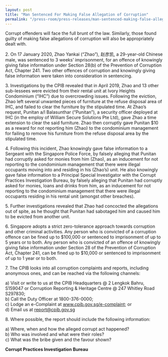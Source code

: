 ```yaml
---
layout: post
title: "Man Sentenced For Making False Allegation of Corruption"
permalink: "/press-room/press-releases/man-sentenced-making-false-allegation-corruption"
---
```

Corrupt offenders will face the full brunt of the law. Similarly, those found guilty of making false allegations of corruption will also be appropriately dealt with.

2\.      On 17 January 2020, Zhao Yankai (“Zhao”), 赵彦凯, a 29-year-old Chinese male, was sentenced to 3 weeks’ imprisonment, for an offence of knowingly giving false information under Section 28(b) of the Prevention of Corruption Act, Chapter 241. Two other offences of corruption and knowingly giving false information were taken into consideration in sentencing.

3\.       Investigations by the CPIB revealed that in April 2019, Zhao and 13 other sub-lessees were evicted from their rental unit at Ivory Heights Condominium (“IHC”) due to overcrowding issues. Following the eviction, Zhao left several unwanted pieces of furniture at the refuse disposal area of IHC, and failed to clear the furniture by the stipulated time. At Zhao’s request, Punitan a/l Balasunthar (“Punitan”), a security officer deployed at IHC (in the employ of William Secure Solutions Pte Ltd), gave Zhao a time extension to clear the said furniture. Zhao then corruptly gave Punitan $10 as a reward for not reporting him (Zhao) to the condominium management for failing to remove his furniture from the refuse disposal area by the stipulated time.

4\.       Following this incident, Zhao knowingly gave false information to a Sergeant with the Singapore Police Force, by falsely alleging that Punitan had corruptly asked for monies from him (Zhao), as an inducement for not reporting to the condominium management that there were illegal occupants moving into and residing in his (Zhao’s) unit. He also knowingly gave false information to a Principal Special Investigator with the Corrupt Practices Investigation Bureau, by falsely alleging that Punitan had corruptly asked for monies, loans and drinks from him, as an inducement for not reporting to the condominium management that there were illegal occupants residing in his rental unit (amongst other breaches).

5\.       Further investigations revealed that Zhao had concocted the allegations out of spite, as he thought that Punitan had sabotaged him and caused him to be evicted from another unit.

6\.       Singapore adopts a strict zero-tolerance approach towards corruption and other criminal activities. Any person who is convicted of a corruption offence can be fined up to $100,000 or sentenced to imprisonment of up to 5 years or to both. Any person who is convicted of an offence of knowingly giving false information under Section 28 of the Prevention of Corruption Act, Chapter 241, can be fined up to $10,000 or sentenced to imprisonment of up to 1 year or to both.

7\.       The CPIB looks into all corruption complaints and reports, including anonymous ones, and can be reached via the following channels:

a) Visit or write to us at the CPIB Headquarters @ 2 Lengkok Bahru, S159047 or Corruption Reporting & Heritage Centre @ 247 Whitley Road S297830;<br />
b) Call the Duty Officer at 1800-376-0000;<br />
c) Lodge an e-Complaint at <a href="https://www.cpib.gov.sg/e-complaint"><span style="color: #0066cc;">www.cpib.gov.sg/e-complaint</span></a>; or<br />
d) Email us at <a class="spamspan" href="mailto:report@cpib.gov.sg">report@cpib.gov.sg</a>

8\.        Where possible, the report should include the following information:

a) Where, when and how the alleged corrupt act happened?<br />
b) Who was involved and what were their roles?<br />
c) What was the bribe given and the favour shown?

**Corrupt Practices Investigation Bureau**
